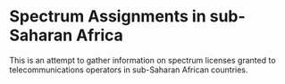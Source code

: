 # Spectrum Assignments in sub-Saharan Africa

This is an attempt to gather information on spectrum licenses granted to telecommunications operators in sub-Saharan African countries.
